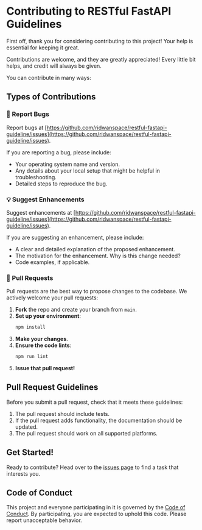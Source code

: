 # Contributing to RESTful FastAPI Guidelines

First off, thank you for considering contributing to this project! Your help is essential for keeping it great.

Contributions are welcome, and they are greatly appreciated! Every little bit helps, and credit will always be given.

You can contribute in many ways:

## Types of Contributions

### 📝 Report Bugs
Report bugs at [https://github.com/ridwanspace/restful-fastapi-guideline/issues](https://github.com/ridwanspace/restful-fastapi-guideline/issues).

If you are reporting a bug, please include:
- Your operating system name and version.
- Any details about your local setup that might be helpful in troubleshooting.
- Detailed steps to reproduce the bug.

### 💡 Suggest Enhancements
Suggest enhancements at [https://github.com/ridwanspace/restful-fastapi-guideline/issues](https://github.com/ridwanspace/restful-fastapi-guideline/issues).

If you are suggesting an enhancement, please include:
- A clear and detailed explanation of the proposed enhancement.
- The motivation for the enhancement. Why is this change needed?
- Code examples, if applicable.

### 🚀 Pull Requests
Pull requests are the best way to propose changes to the codebase. We actively welcome your pull requests:

1.  **Fork** the repo and create your branch from `main`.
2.  **Set up your environment**:
    ```bash
    npm install
    ```
3.  **Make your changes**.
4.  **Ensure the code lints**:
    ```bash
    npm run lint
    ```
5.  **Issue that pull request!**

## Pull Request Guidelines
Before you submit a pull request, check that it meets these guidelines:

1.  The pull request should include tests.
2.  If the pull request adds functionality, the documentation should be updated.
3.  The pull request should work on all supported platforms.

## Get Started!

Ready to contribute? Head over to the [issues page](https://github.com/ridwanspace/restful-fastapi-guideline/issues) to find a task that interests you.

## Code of Conduct

This project and everyone participating in it is governed by the [Code of Conduct](./CODE_OF_CONDUCT.md). By participating, you are expected to uphold this code. Please report unacceptable behavior.